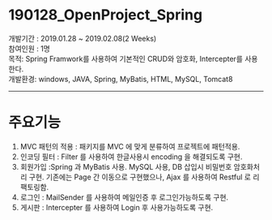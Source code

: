 # 190128_OpenProject_Spring

개발기간 : 2019.01.28 ~ 2019.02.08(2 Weeks)<br>
참여인원 : 1명<br>
목적: Spring Framwork를 사용하여 기본적인 CRUD와 암호화, Intercepter를 사용한다.<br>
개발환경: windows, JAVA, Spring, MyBatis, HTML, MySQL, Tomcat8
<hr>

<h1>주요기능</h1>
<ol>
<li>MVC 패턴의 적용 : 패키지를 MVC 에 맞게 분류하여 프로젝트에 패턴적용.</li>
<li>인코딩 필터 : Filter 를 사용하여 한글사용시 encoding 을 해결되도록 구현.</li>
<li>회원가입 :Spring 과 MyBatis 사용. MySQL 사용, DB 삽입시 비밀번호 암호화처리 구현.
   기존에는 Page 간 이동으로 구현했으나, Ajax 를 사용하여 Restful 로 리팩토링함.</li>
<li>로그인 : MailSender 를 사용하여 메일인증 후 로그인가능하도록 구현.</li>
<li>게시판 : Intercepter 를 사용하여 Login 후 사용가능하도록 구현.</li>
</ol>

